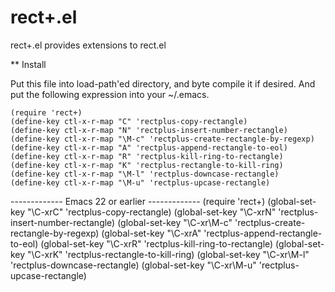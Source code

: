 rect+.el
========

rect+.el provides extensions to rect.el

** Install

Put this file into load-path'ed directory, and byte compile it if
desired. And put the following expression into your ~/.emacs.

    (require 'rect+)
    (define-key ctl-x-r-map "C" 'rectplus-copy-rectangle)
    (define-key ctl-x-r-map "N" 'rectplus-insert-number-rectangle)
    (define-key ctl-x-r-map "\M-c" 'rectplus-create-rectangle-by-regexp)
    (define-key ctl-x-r-map "A" 'rectplus-append-rectangle-to-eol)
    (define-key ctl-x-r-map "R" 'rectplus-kill-ring-to-rectangle)
    (define-key ctl-x-r-map "K" 'rectplus-rectangle-to-kill-ring)
    (define-key ctl-x-r-map "\M-l" 'rectplus-downcase-rectangle)
    (define-key ctl-x-r-map "\M-u" 'rectplus-upcase-rectangle)

------------- Emacs 22 or earlier -------------
    (require 'rect+)
    (global-set-key "\C-xrC" 'rectplus-copy-rectangle)
    (global-set-key "\C-xrN" 'rectplus-insert-number-rectangle)
    (global-set-key "\C-xr\M-c" 'rectplus-create-rectangle-by-regexp)
    (global-set-key "\C-xrA" 'rectplus-append-rectangle-to-eol)
    (global-set-key "\C-xrR" 'rectplus-kill-ring-to-rectangle)
    (global-set-key "\C-xrK" 'rectplus-rectangle-to-kill-ring)
    (global-set-key "\C-xr\M-l" 'rectplus-downcase-rectangle)
    (global-set-key "\C-xr\M-u" 'rectplus-upcase-rectangle)

